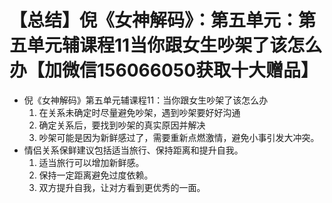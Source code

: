 # 【总结】倪《女神解码》：第五单元：第五单元辅课程11当你跟女生吵架了该怎么办【加微信156066050获取十大赠品】

-   倪《女神解码》第五单元辅课程11：当你跟女生吵架了该怎么办
    1.  在关系未确定时尽量避免吵架，遇到吵架要好好沟通
    2.  确定关系后，要找到吵架的真实原因并解决
    3.  吵架可能是因为新鲜感过了，需要重新点燃激情，避免小事引发大冲突。
-   情侣关系保鲜建议包括适当旅行、保持距离和提升自我。
    1.  适当旅行可以增加新鲜感。
    2.  保持一定距离避免过度依赖。
    3.  双方提升自我，让对方看到更优秀的一面。